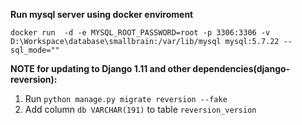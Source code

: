 **Run mysql server using docker enviroment**

`docker run  -d -e MYSQL_ROOT_PASSWORD=root -p 3306:3306 -v D:\Workspace\database\smallbrain:/var/lib/mysql mysql:5.7.22 --sql_mode=""`

**NOTE for updating to Django 1.11 and other dependencies(django-reversion):**
1. Run `python manage.py migrate reversion --fake`
2. Add column `db VARCHAR(191)` to table `reversion_version` 
